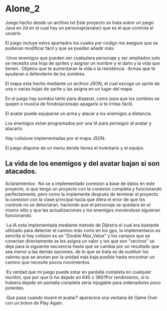 # Alone_2
Juego hecho desde un archivo txt
Este proyecto se trata sobre un juego Java en 2d en el cual hay un personaje(avatar) que es el que controla el usuario.


El juego incluye estos apartados los cuales por codigo me asegure que se pudieran modificar fácil y que se puedan añadir más:

·Unos enemigos que pueden ser cualquiera personaje y ser ampliados solo se necesita una hoja de sprites y asignar un nombre y el daño y la vida que tienen.
·Objetos que te aumentaran la vida o la resistencia.
·Armas que te ayudaran a defenderte de los zombies.


El mapa esta hecho mediante un archivo JSON, el cual escoge un sprite de una o varias hojas de sprite y las asigna en un lugar del mapa.

En el juego hay sonidos tanto para disparar, como para que los zombies se quejen o musica de fondo(aconsejo apagarla si te irritas fácil).

El avatar puede equiparse un arma y atacar a los enemigos a distancia.

Los enemigos estan programados por una IA para perseguir al avatar y atacarlo.

Hay colisione implementadas por el mapa JSON.

El juego dispone de un menu donde tienes el inventario y el equipo.


La vida de los enemigos y del avatar bajan si son atacados.
----------------------------------------------------------------------------------------------------------------------------------------------------------------------

Aclaramientos:
·No se a implementado conexion a base de datos en este proyecto, si que tengo un proyecto con la conexion completa y funcionando perfectamente,
pero como la implemente después de terminar el proyecto la conexion con la clase principal hacia que diera el error de que los controle no se detectaran,
haciendo que el personaje se quedara en el mismo sitio y que las actualizaciones y los enemigos moviendose siguieran funcionando.

·La IA esta implementada mediante metodo de Dijkstra el cual era bastante utilizado para detectar el camino más corto en los gps, la implementacio es sencilla si hay colision es un "Double Max_Value" y los campos que se conectan directamente se les asigna un valor y los que son "vecinos" se deja para la siguiente secuencia hasta que se cambia por un resultado que sea menor a las demás opciones.
de lo que se trata es de sustituir los valores que se anotan por la unidad más baja posible hasta encontrar un camino que necesite pocos movimientos.

·Es verdad que mi juego puede estar en pantalla completa en cualquier monitor, que por que lo he dejado en 640 x 360?Por rendimiento, si lo hubiera dejado en pantalla completa sería injugable para ordenadores poco potentes.

·Que pasa cuando muere el avatar? aparecera una ventana de Game Over con un boton de Play Again.
